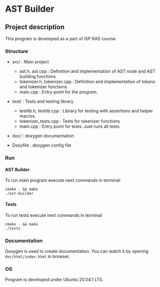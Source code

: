 # AST Builder

## Project description

This program is developed as a part of ISP RAS course.  

### Structure

* src/ : Main project
    * ast.h, ast.cpp : Definition and implementation of AST node and AST building functions
    * tokenizer.h, tokenizer.cpp : Definition and implementation of tokens and tokenizer functions
    * main.cpp : Entry point for the program.

* test/ : Tests and testing library
    * testlib.h, testlib.cpp : Library for testing with assertions and helper macros.
    * tokenizer_tests.cpp : Tests for tokenizer functions
    * main.cpp : Entry point for tests. Just runs all tests.

* doc/ : doxygen documentation

* Doxyfile : doxygen config file

### Run

#### AST Builder

To run main program execute next commands in terminal:
```
cmake . && make
./ast-builder
```

#### Tests

To run tests execute next commands in terminal:
```
cmake . && make
./tests
```

### Documentation

Doxygen is used to create documentation. You can watch it by opening `doc/html/index.html` in browser.  

### OS

Program is developed under Ubuntu 20.04.1 LTS.